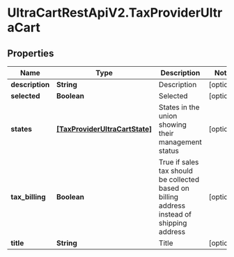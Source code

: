 # UltraCartRestApiV2.TaxProviderUltraCart

## Properties
Name | Type | Description | Notes
------------ | ------------- | ------------- | -------------
**description** | **String** | Description | [optional] 
**selected** | **Boolean** | Selected | [optional] 
**states** | [**[TaxProviderUltraCartState]**](TaxProviderUltraCartState.md) | States in the union showing their management status | [optional] 
**tax_billing** | **Boolean** | True if sales tax should be collected based on billing address instead of shipping address | [optional] 
**title** | **String** | Title | [optional] 


